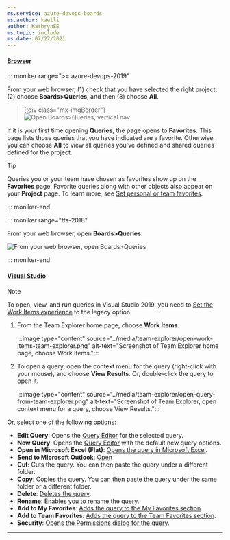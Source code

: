 ```yaml
---
ms.service: azure-devops-boards
ms.author: kaelli
author: KathrynEE
ms.topic: include
ms.date: 07/27/2021
---
```


#### [Browser](#tab/browser/)


::: moniker range=">= azure-devops-2019"

From your web browser, (1) check that you have selected the right project, (2) choose **Boards>Queries**, and then (3) choose **All**. 
 
> [!div class="mx-imgBorder"]  
> ![Open Boards>Queries, vertical nav](../queries/media/view-run-queries/open-queries-vert.png) 

If it is your first time opening **Queries**, the page opens to **Favorites**. This page lists those queries that you have indicated are a favorite.  Otherwise, you can choose **All** to view all queries you've defined and shared queries defined for the project.  

> [!TIP] 
> Queries you or your team have chosen as favorites show up on the **Favorites** page. Favorite queries along with other objects also appear on your **Project** page. To learn more, see [Set personal or team favorites](../../project/navigation/set-favorites.md). 

::: moniker-end


::: moniker range="tfs-2018"  

From your web browser, open **Boards>Queries**. 

![From your web browser, open Boards>Queries](../queries/media/view-run-queries/open-hub-page.png)  

::: moniker-end

#### [Visual Studio](#tab/visual-studio/)

> [!NOTE]  
> To open, view, and run queries in Visual Studio 2019, you need to [Set the Work Items experience](../work-items/set-work-item-experience-vs.md) to the legacy option. 


1. From the Team Explorer home page, choose **Work Items**. 
  
	:::image type="content" source="../media/team-explorer/open-work-items-team-explorer.png" alt-text="Screenshot of Team Explorer home page, choose Work Items.":::

1. To open a query, open the context menu for the query (right-click with your mouse), and choose **View Results**. Or, double-click the query to open it. 

	:::image type="content" source="../media/team-explorer/open-query-from-team-explorer.png" alt-text="Screenshot of Team Explorer, open context menu for a query, choose View Results.":::

Or, select one of the following options:

- **Edit Query**: Opens the [Query Editor](../queries/using-queries.md) for the selected query.
- **New Query**: Opens the [Query Editor](../queries/using-queries.md) with the default new query options.
- **Open in Microsoft Excel (Flat)**: [Opens the query in Microsoft Excel](../backlogs/office/bulk-add-modify-work-items-excel.md). 
- **Send to Microsoft Outlook**: [Open](../queries/share-plans.md)
- **Cut**: Cuts the query. You can then paste the query under a different folder. 
- **Copy**: Copies the query. You can then paste the query under the same folder or a different folder. 
- **Delete**: [Deletes the query](../queries/organize-queries.md).  
- **Rename**: [Enables you to rename the query](../queries/organize-queries.md). 
- **Add to My Favorites**: [Adds the query to the My Favorites section](../queries/view-run-query.md). 
- **Add to Team Favorites**: [Adds the query to the Team Favorites section](../queries/view-run-query.md). 
- **Security**: [Opens the Permissions dialog for the query](../queries/set-query-permissions.md). 

* * *
